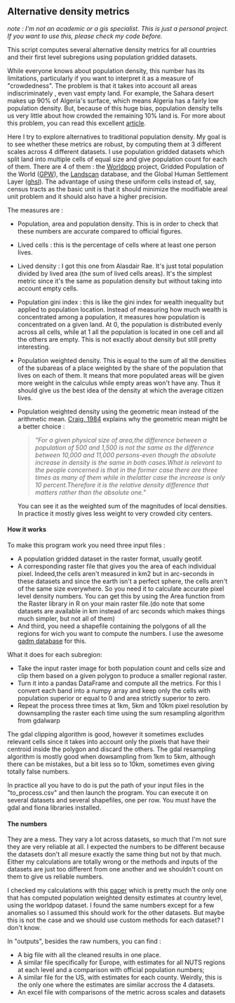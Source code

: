 ## Alternative density metrics

*note : I'm not an academic or a gis specialist. This is just a personal project. If you want to use this, please check my code before.*

This script computes several alternative density metrics for all countries and their first level subregions using population gridded datasets.

While everyone knows about population density, this number has its limitations, particularly if you want to interpret it as a measure of "crowdedness". The problem is that it takes into account all areas indiscriminately , even vast empty land. For example, the Sahara desert makes up 90% of Algeria's surface, which means Algeria has a fairly low population density. But, because of this huge bias, population density tells us very little about how crowded the remaining 10% land is. 
For more about this problem, you can read this excellent [article](https://theconversation.com/think-your-country-is-crowded-these-maps-reveal-the-truth-about-population-density-across-europe-90345).

Here I try to explore alternatives to traditional population density. My goal is to see whether these metrics are robust, by computing them at 3 different scales across 4 different datasets. I use population gridded datasets which split land into multiple cells of equal size and give population count for each of them. There are 4 of them : the [Worldpop](https://www.worldpop.org) project, Gridded Population of the World ([GPW](https://sedac.ciesin.columbia.edu/data/collection/gpw-v4)), the [Landscan](https://landscan.ornl.gov/) database, and the Global Human Settlement Layer ([ghsl](https://ghsl.jrc.ec.europa.eu/)). The advantage of using these uniform cells instead of, say, census tracts as the basic unit is that it should minimize the modifiable areal unit problem and it should also have a higher precision.

The measures are :
- Population, area and population density. This is in order to check that these numbers are accurate compared to official figures.
- Lived cells : this is the percentage of cells where at least one person lives.
- Lived density : I got this one from Alasdair Rae. It's just total population divided by lived area (the sum of lived cells areas). It's the simplest metric since it's the same as population density but without taking into account empty cells.

- Population gini index : this is like the gini index for wealth inequality but applied to population location. Instead of measuring how much wealth is concentrated among a population, it measures how population is concentrated on a given land. At 0, the population is distributed evenly across all cells, while at 1 all the population is located in one cell and all the others are empty. This is not exactly about density but still pretty interesting.

- Population weighted density. This is equal to the sum of all the densities of the subareas of a place weighted by the share of the population that lives on each of them. It means that more populated areas will be given more weight in the calculus while empty areas won't have any. Thus it should give us the best idea of the density at which the average citizen lives.

- Population weighted density using the geometric mean instead of the arithmetic mean.  [Craig, 1984](https://www.jstor.org/stable/2061168?seq=1) explains why the geometric mean might be a better choice : 
  > *"For a given physical size  of area,the difference between a population of 500 and 1,500 is not the same as the difference between 10,000 and 11,000 persons-even though the absolute increase in density is the same in both cases.What is relevant to the people concerned is that in the former case there are three times as many  of them while in thelatter case the increase is only 10 percent.Therefore it is the relative density difference that matters rather than the absolute one."* 

  You can see it as the weighted sum of the magnitudes of local densities. In practice it mostly gives less weight to very crowded city centers.

#### How it works

To make this program work you need three input files : 
- A population gridded dataset in the raster format, usually geotif.
- A corresponding raster file that gives you the area of each individual pixel. Indeed,the cells aren't measured in km2 but in arc-seconds in these datasets and since the earth isn't a perfect sphere, the cells aren't of the same size everywhere. So you need it to calculate accurate pixel level density numbers. You can get this by using the Area function from the Raster library in R on your main raster file.(do note that some datasets are available in km instead of arc seconds which makes things much simpler, but not all of them)
- And third, you need a shapefile containing the polygons of all the regions for wich you want to compute the numbers. I use the awesome [gadm database](https://gadm.org/) for this.

What it does for each subregion: 
- Take the input raster image for both population count and cells size and clip them based on a given polygon to produce a smaller regional raster.
- Turn it into a pandas DataFrame and compute all the metrics. For this I convert each band into a numpy array and keep only the cells with population superior or equal to 0 and area strictly superior to zero.
- Repeat the process three times at 1km, 5km and 10km pixel resolution by downsampling the raster each time using the sum resampling algorithm from gdalwarp

The gdal clipping algorithm is good, however it sometimes excludes relevant cells since it takes into account only the pixels that have their centroid inside the polygon and discard the others. The gdal resampling algorithm is mostly good when dowsampling from 1km to 5km, although there can be mistakes, but a bit less so to 10km, sometimes even giving totally false numbers. 

In practice all you have to do is put the path of your input files in the "to_process.csv" and then launch the program. You can execute it on several datasets and several shapefiles, one per row. You must have the gdal and fiona libraries installed.

#### The numbers

They are a mess. They vary a lot across datasets, so much that I'm not sure they are very reliable at all. I expected the numbers to be different because the datasets don't all mesure exactly the same thing but not by that much. Either my calculations are totally wrong or the methods and inputs of the datasets are just too different from one another and we shouldn't count on them to give us reliable numbers.

I checked my calculations with this [paper](https://arxiv.org/pdf/2005.01167.pdf) which is pretty much the only one that has computed population weighted density estimates at country level, using the worldpop dataset. I found the same numbers except for a few anomalies so I assumed this should work for the other datasets. But maybe this is not the case and we should use custom methods for each dataset? I don't know. 

In "outputs", besides the raw numbers, you can find :
- A big file with all the cleaned results in one place.
- A similar file specifically for Europe, with estimates for all NUTS regions at each level and a comparison with official population numbers;
- A similar file for the US, with estimates for each county. Weirdly, this is the only one where the estimates are similar accross the 4 datasets.
- An excel file with comparisons of the metric across scales and datasets



